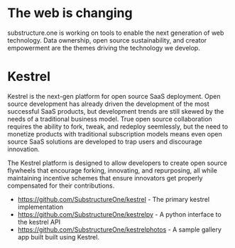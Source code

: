 # The web is changing

substructure.one is working on tools to enable the next generation of web
technology. Data ownership, open source sustainability, and creator empowerment
are the themes driving the technology we develop.

# Kestrel

Kestrel is the next-gen platform for open source SaaS deployment. Open source
development has already driven the development of the most successful SaaS
products, but development trends are still skewed by the needs of a
traditional business model. True open source collaboration requires the ability
to fork, tweak, and redeploy seemlessly, but the need to monetize products
with traditional subscription models means even open source SaaS solutions are
developed to trap users and discourage innovation.

The Kestrel platform is designed to allow developers to create open source
flywheels that encourage forking, innovating, and repurposing, all while
maintaining incentive schemes that ensure innovators get properly compensated
for their contributions.

* https://github.com/SubstructureOne/kestrel - The primary kestrel
  implementation
* https://github.com/SubstructureOne/kestrelpy - A python interface to the
  kestrel API
* https://github.com/SubstructureOne/kestrelphotos - A sample gallery app built
  built using Kestrel.
